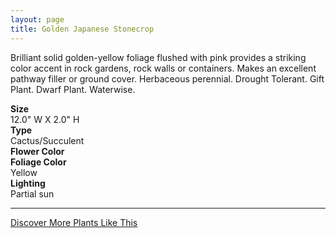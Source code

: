 ```yaml
---
layout: page
title: Golden Japanese Stonecrop
---
```


<div class="row">
  <div class="col-md-4">
    <div class="plant-image plant-image-large" style="background-image: url(&quot;https://s3-us-west-1.amazonaws.com/images.plantwithbloom.com/golden_japanese_stonecrop.jpg&quot;);"></div>
  </div>
  <div class="col-md-8">
    <div>
      <p>Brilliant solid golden-yellow foliage flushed with pink provides a striking color accent in rock gardens, rock walls or containers. Makes an excellent pathway filler or ground cover. Herbaceous perennial. Drought Tolerant. Gift Plant. Dwarf Plant. Waterwise.</p>
      <div class="row">
        <div class="col-md-3">
          <strong>Size</strong>
        </div>
        <div class="col-md-9">12.0" W X 2.0" H</div>
      </div>
      <div class="row">
        <div class="col-md-3">
          <strong>Type</strong>
        </div>
        <div class="col-md-9"> Cactus/Succulent</div>
      </div>
      <div class="row">
        <div class="col-md-3">
          <strong>Flower Color</strong>
        </div>
        <div class="col-md-9"/>
      </div>
      <div class="row">
        <div class="col-md-3">
          <strong>Foliage Color</strong>
        </div>
        <div class="col-md-9">Yellow</div>
      </div>
      <div class="row">
        <div class="col-md-3">
          <strong>Lighting</strong>
        </div>
        <div class="col-md-9">Partial sun</div>
      </div>
    </div>
    <hr/>
    <a class="btn btn-default" href="http://app.plantwithbloom.com/search">Discover More Plants Like This</a>
  </div>
</div>